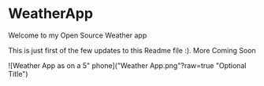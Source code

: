 # WeatherApp

Welcome to my Open Source Weather app

This is just first of the few updates to this Readme file :). More Coming Soon

![Weather App as on a 5" phone]("Weather App.png"?raw=true "Optional Title")